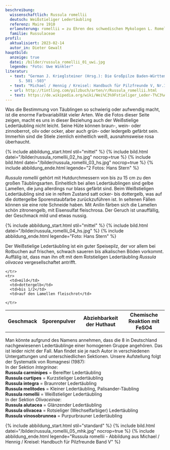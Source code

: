 ```yaml
---
beschreibung:
  wissenschaftlich: Russula romellii
  deutsch: Weißstieliger Ledertäubling
  referenz: Maire 1910
  erlaeuterung: romellii = zu Ehren des schwedischen Mykologen L. Romell
  familie: Russulaceae
profil:
  aktualisiert: 2023-02-14
  autor_in: Dieter Gewalt
hauptbild:
  anzeige: true
  datei: /bilder/russula_romellii_01_uwi.jpg
  legende: "Foto: Uwe Winkler"
literatur:
  - text: "German J. Krieglsteiner (Hrsg.): Die Großpilze Baden-Württembergs Band 2
      S. 501 -503"
  - text: "Michael / Hennig / Kreisel: Handbuch für Pilzfreunde V, Nr.114"
  - url: http://tintling.com/pilzbuch/arten/r/Russula_romellii.html
  - text: https://de.wikipedia.org/wiki/Wei%C3%9Fstieliger_Leder-T%C3%A4ubling
---
```

Was die Bestimmung von Täublingen so schwierig oder aufwendig macht, ist die enorme Farbvariabilität vieler Arten. Wie die Fotos dieser Seite zeigen, macht es uns in dieser Beziehung auch der Weißstielige Ledertäubling nicht leicht. Seine Hüte können braun-, wein- oder zinnoberrot, oliv oder ocker, aber auch grün- oder ledergelb gefärbt sein. Immerhin sind die Stiele ziemlich einheitlich weiß, ausnahmsweise rosa überhaucht.

{% include abbildung_start.html stil="mittel" %}
{% include bild.html datei="/bilder/russula_romellii_02_hs.jpg" nocrop=true %}
{% include bild.html datei="/bilder/russula_romellii_03_hs.jpg" nocrop=true %}
{% include abbildung_ende.html legende="2 Fotos: Hans Stern" %}

*Russula romellii* gehört mit Hutdurchmessern von bis zu 15 cm zu den großen Täublingsarten.  Einheitlich bei allen Ledertäublingen sind gelbe Lamellen, die jung allerdings nur blass gefärbt sind. Beim Weißstieligen Ledertäubling sind sie in reifem Zustand satt ocker- bis dottergelb, was auf die dottergelbe Sporenstaubfarbe zurückzuführen ist. In seltenen Fällen können sie eine rote Schneide haben. Mit Anilin färben sich die Lamellen schön zitronengelb, mit Eisensulfat fleischrosa. Der Geruch ist unauffällig, der Geschmack mild und etwas nussig.

{% include abbildung_start.html stil="mittel" %}
{% include bild.html datei="/bilder/russula_romellii_04_hs.jpg" %}
{% include abbildung_ende.html legende="Foto: Hans Stern" %}

Der Weißstielige Ledertäubling ist ein guter Speisepilz, der vor allem bei Rotbuchen auf frischen, schwach saueren bis alkalischen Böden vorkommt. Auffälig ist, dass man ihn oft mit dem Rotstieligen Ledertäubling *Russula olivacea* vergesellschaftet antrifft.

<div class="table-responsive">
  <table class="table taeubling">
    <tr>
      <th rowspan="2">Geschmack</th>
      <th rowspan="2">Sporenpulver</th>
      <th rowspan="2">Abziehbarkeit der Huthaut</th>
      <th colspan="3" class="text-center">Chemische Reaktion mit FeSO4</th>
    </tr>
    <tr>
      
      
    </tr>
    <tr>
      <td>mild</td>
      <td>dottergelb</td>
      <td>bis 1/2</td>
      <td>auf den Lamellen fleischrot</td>
       
    </tr>
  </table>
</div>

Man könnte aufgrund des Namens annehmen, dass die 8 in Deutschland nachgewiesenen Ledertäublinge einer homogenen Gruppe angehören. Das ist leider nicht der Fall. Man findet sie je nach Autor in verschiedenen Untergattungen und unterschiedlichen Sektionen. Unsere Aufstellung folgt der Systematik von Romagnesi (1987):  
In der Sektion *Integrinae*:  
**Russula carminipes** = Bereifter Ledertäubling  
**Russula curtipes** = Kurzstieliger Ledertäubling  
**Russula integra** = Braunroter Ledertäubling  
**Russula melitodes** = Kleiner Ledertäubling, Palisander-Täubling  
**Russula romellii** = Weißstieliger Ledertäubling  
In der Sektion *Olivaceinae*:  
**Russula alutacea** = Glänzender Ledertäubling  
**Russula olivacea** = Rotsieliger (Wechselfarbiger) Ledertäubling  
**Russula vinosobrunnea** = Purpurbrauner Ledertäubling

{% include abbildung_start.html stil="standard" %}
{% include bild.html datei="/bilder/russula_romellii_05_mhk.jpg" nocrop=true %}
{% include abbildung_ende.html legende="Russula romellii - Abbildung aus Michael / Hennig / Kreisel: Handbuch für Pilzfreunde Band V" %}